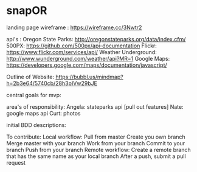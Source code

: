 # snapOR

landing page wireframe : https://wireframe.cc/3Nwtr2

api's : 
	Oregon State Parks: http://oregonstateparks.org/data/index.cfm/ 
	500PX: https://github.com/500px/api-documentation
	Flickr: https://www.flickr.com/services/api/
	Weather Underground: http://www.wunderground.com/weather/api?MR=1
	Google Maps: https://developers.google.com/maps/documentation/javascript/ 

Outline of Website: https://bubbl.us/mindmap?h=2b3e64/5740cb/28h3pIVw29bJE	

central goals for mvp:


area's of responsibility:
Angela: stateparks api [pull out features]
Nate: google maps api
Curt: photos

initial BDD descriptions:

To contribute:
	Local workflow:
		Pull from master
		Create you own branch
		Merge master with your branch
		Work from your branch
		Commit to your branch
		Push from your branch
	Remote workflow:
		Create a remote branch that has the same name as your local branch
		After a push, submit a pull request

